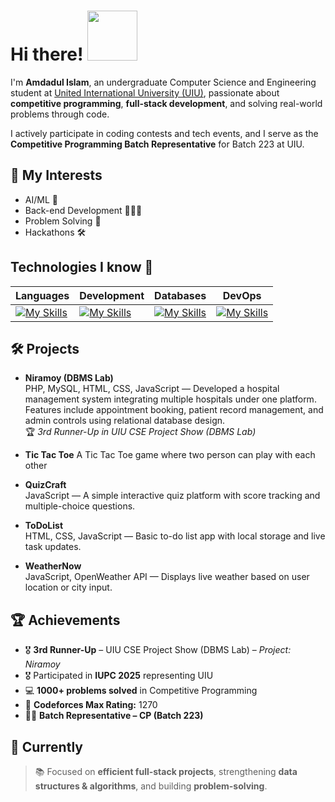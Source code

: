 # Hi there! <img src="https://assets-v2.lottiefiles.com/a/62a61dbe-47cf-11ee-875a-9fbb1192111f/Jh8Scwoy7n.gif" width="80" height="80" />

I'm **Amdadul Islam**, an undergraduate Computer Science and Engineering student at [United International University (UIU)](https://www.uiu.ac.bd/), passionate about **competitive programming**, **full-stack development**, and solving real-world problems through code.

I actively participate in coding contests and tech events, and I serve as the **Competitive Programming Batch Representative** for Batch 223 at UIU.

## 📍 My Interests
- AI/ML 🤖
- Back-end Development 👨🏼‍💻
- Problem Solving 🧩
- Hackathons 🛠️


## Technologies I know 🌻

| Languages                                                                                              | Development                                   | Databases                                   | DevOps                             |
|-------------------------------------------------------------------------------------------------------|----------------------------------------------|---------------------------------------------|-----------------------------------|
| [![My Skills](https://skillicons.dev/icons?i=c,cpp,java,python,php&perline=3)](https://skillicons.dev) | [![My Skills](https://skillicons.dev/icons?i=html,css,js&perline=3)](https://skillicons.dev)           | [![My Skills](https://skillicons.dev/icons?i=mysql,postgresql&perline=2)](https://skillicons.dev)  | [![My Skills](https://skillicons.dev/icons?i=git&perline=1)](https://skillicons.dev)             |



## 🛠️ Projects

- **Niramoy (DBMS Lab)**  
  PHP, MySQL, HTML, CSS, JavaScript — Developed a hospital management system integrating multiple hospitals under one platform. Features include appointment booking, patient record management, and admin controls using relational database design.  
  🏆 *3rd Runner-Up in UIU CSE Project Show (DBMS Lab)*

- **Tic Tac Toe**
  A Tic Tac Toe game where two person can play with each other

- **QuizCraft**  
  JavaScript — A simple interactive quiz platform with score tracking and multiple-choice questions.

- **ToDoList**  
  HTML, CSS, JavaScript — Basic to-do list app with local storage and live task updates.

- **WeatherNow**  
  JavaScript, OpenWeather API — Displays live weather based on user location or city input.



## 🏆 Achievements

- 🎖️ **3rd Runner-Up** – UIU CSE Project Show (DBMS Lab) – *Project: Niramoy*  
- 🎖️ Participated in **IUPC 2025** representing UIU  
- 💻 **1000+ problems solved** in Competitive Programming  
- 🔰 **Codeforces Max Rating:** 1270  
- 👨‍🏫 **Batch Representative – CP (Batch 223)**  




## 📌 Currently

> 📚 Focused on **efficient full-stack projects**, strengthening **data structures & algorithms**, and building **problem-solving**.

